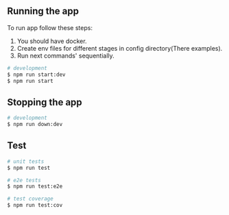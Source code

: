 ## Running the app
To run app follow these steps:
1. You should have docker.
2. Create env files for different stages in config directory(There examples).
3. Run next commands' sequentially.
```bash
# development
$ npm run start:dev
$ npm run start
```
## Stopping the app
```bash
# development
$ npm run down:dev
```

## Test

```bash
# unit tests
$ npm run test

# e2e tests
$ npm run test:e2e

# test coverage
$ npm run test:cov
```
